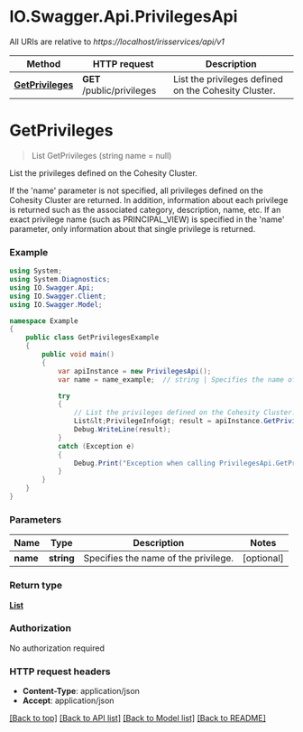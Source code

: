 # IO.Swagger.Api.PrivilegesApi

All URIs are relative to *https://localhost/irisservices/api/v1*

Method | HTTP request | Description
------------- | ------------- | -------------
[**GetPrivileges**](PrivilegesApi.md#getprivileges) | **GET** /public/privileges | List the privileges defined on the Cohesity Cluster.


<a name="getprivileges"></a>
# **GetPrivileges**
> List<PrivilegeInfo> GetPrivileges (string name = null)

List the privileges defined on the Cohesity Cluster.

If the 'name' parameter is not specified, all privileges defined on the Cohesity Cluster are returned. In addition, information about each privilege is returned such as the associated category, description, name,  etc. If an exact privilege name (such as PRINCIPAL_VIEW) is specified in the 'name' parameter, only information about that single privilege is returned.

### Example
```csharp
using System;
using System.Diagnostics;
using IO.Swagger.Api;
using IO.Swagger.Client;
using IO.Swagger.Model;

namespace Example
{
    public class GetPrivilegesExample
    {
        public void main()
        {
            var apiInstance = new PrivilegesApi();
            var name = name_example;  // string | Specifies the name of the privilege. (optional) 

            try
            {
                // List the privileges defined on the Cohesity Cluster.
                List&lt;PrivilegeInfo&gt; result = apiInstance.GetPrivileges(name);
                Debug.WriteLine(result);
            }
            catch (Exception e)
            {
                Debug.Print("Exception when calling PrivilegesApi.GetPrivileges: " + e.Message );
            }
        }
    }
}
```

### Parameters

Name | Type | Description  | Notes
------------- | ------------- | ------------- | -------------
 **name** | **string**| Specifies the name of the privilege. | [optional] 

### Return type

[**List<PrivilegeInfo>**](PrivilegeInfo.md)

### Authorization

No authorization required

### HTTP request headers

 - **Content-Type**: application/json
 - **Accept**: application/json

[[Back to top]](#) [[Back to API list]](../README.md#documentation-for-api-endpoints) [[Back to Model list]](../README.md#documentation-for-models) [[Back to README]](../README.md)

